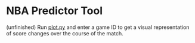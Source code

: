 # NBA Predictor Tool

(unfinished) Run [plot.py](plot.py) and enter a game ID to get a visual representation of score changes over the course of the match.
